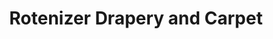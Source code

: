 ---
title: "Rotenizer Drapery and Carpet"
url: /galax/rotenizer-drapery-and-carpet/
shop: carpet
---